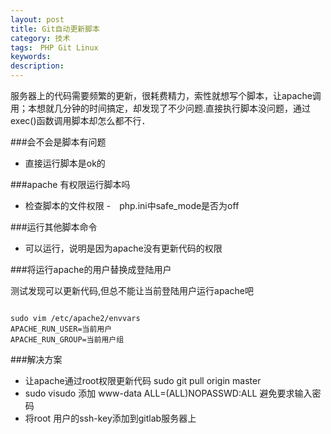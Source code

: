 ```yaml
---
layout: post
title: Git自动更新脚本
category: 技术
tags:　PHP Git Linux
keywords: 
description:
---
```


服务器上的代码需要频繁的更新，很耗费精力，索性就想写个脚本，让apache调用；本想就几分钟的时间搞定，却发现了不少问题.直接执行脚本没问题，通过exec()函数调用脚本却怎么都不行．

###会不会是脚本有问题

- 直接运行脚本是ok的

###apache 有权限运行脚本吗

- 检查脚本的文件权限
-　php.ini中safe_mode是否为off

###运行其他脚本命令

- 可以运行，说明是因为apache没有更新代码的权限

###将运行apache的用户替换成登陆用户

测试发现可以更新代码,但总不能让当前登陆用户运行apache吧

```

sudo vim /etc/apache2/envvars
APACHE_RUN_USER=当前用户
APACHE_RUN_GROUP=当前用户组
```

###解决方案

- 让apache通过root权限更新代码 sudo git pull origin master
- sudo visudo 添加 www-data ALL=(ALL)NOPASSWD:ALL 避免要求输入密码
- 将root 用户的ssh-key添加到gitlab服务器上






